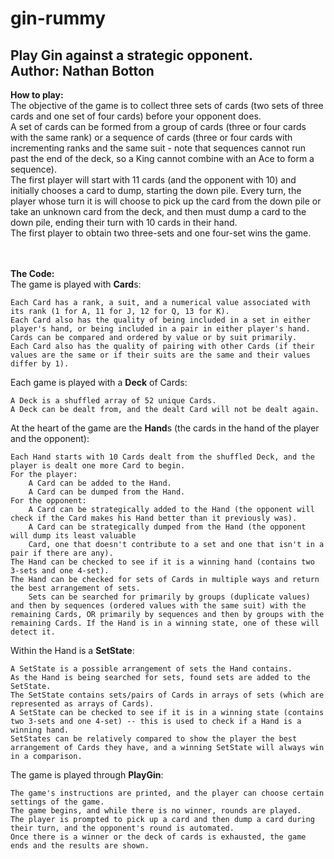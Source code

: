 # gin-rummy
Play Gin against a strategic opponent.          
Author: Nathan Botton
-----------------------------------------------

<strong>How to play:</strong><br/> 
The objective of the game is to collect three sets of cards (two sets of three cards and one set of four cards) before your opponent does.<br/>
A set of cards can be formed from a group of cards (three or four cards with the same rank) or a sequence of cards (three or four cards with incrementing ranks and the same suit - note that sequences cannot run past the end of the deck, so a King cannot combine with an Ace to form a sequence).<br/>
The first player will start with 11 cards (and the opponent with 10) and initially chooses a card to dump, starting the down pile. Every turn, the player whose turn it is will choose to pick up the card from the down pile or take an unknown card from the deck, and then must dump a card to the down pile, ending their turn with 10 cards in their hand.<br/> 
The first player to obtain two three-sets and one four-set wins the game.<br/><br/><br/>

<strong>The Code:</strong><br/>
The game is played with <strong>Card</strong>s:

    Each Card has a rank, a suit, and a numerical value associated with its rank (1 for A, 11 for J, 12 for Q, 13 for K).
    Each Card also has the quality of being included in a set in either player's hand, or being included in a pair in either player's hand.
    Cards can be compared and ordered by value or by suit primarily.
    Each Card also has the quality of pairing with other Cards (if their values are the same or if their suits are the same and their values differ by 1).

Each game is played with a <strong>Deck</strong> of Cards:

    A Deck is a shuffled array of 52 unique Cards.
    A Deck can be dealt from, and the dealt Card will not be dealt again.

At the heart of the game are the <strong>Hand</strong>s (the cards in the hand of the player and the opponent):

    Each Hand starts with 10 Cards dealt from the shuffled Deck, and the player is dealt one more Card to begin.
    For the player:
        A Card can be added to the Hand.
        A Card can be dumped from the Hand.
    For the opponent:
        A Card can be strategically added to the Hand (the opponent will check if the Card makes his Hand better than it previously was).
        A Card can be strategically dumped from the Hand (the opponent will dump its least valuable 
        Card, one that doesn't contribute to a set and one that isn't in a pair if there are any).
    The Hand can be checked to see if it is a winning hand (contains two 3-sets and one 4-set).
    The Hand can be checked for sets of Cards in multiple ways and return the best arrangement of sets.
        Sets can be searched for primarily by groups (duplicate values) and then by sequences (ordered values with the same suit) with the remaining Cards, OR primarily by sequences and then by groups with the remaining Cards. If the Hand is in a winning state, one of these will detect it.

Within the Hand is a <strong>SetState</strong>:

    A SetState is a possible arrangement of sets the Hand contains.
    As the Hand is being searched for sets, found sets are added to the SetState.
    The SetState contains sets/pairs of Cards in arrays of sets (which are represented as arrays of Cards).
    A SetState can be checked to see if it is in a winning state (contains two 3-sets and one 4-set) -- this is used to check if a Hand is a winning hand.
    SetStates can be relatively compared to show the player the best arrangement of Cards they have, and a winning SetState will always win in a comparison.

The game is played through <strong>PlayGin</strong>:

    The game's instructions are printed, and the player can choose certain settings of the game.
    The game begins, and while there is no winner, rounds are played.
    The player is prompted to pick up a card and then dump a card during their turn, and the opponent's round is automated.
    Once there is a winner or the deck of cards is exhausted, the game ends and the results are shown.




